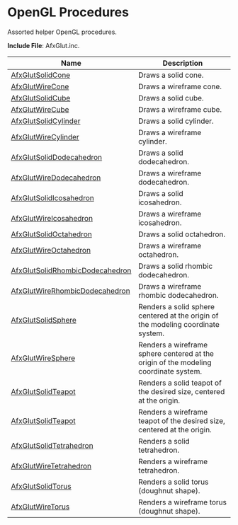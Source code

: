 # OpenGL Procedures

Assorted helper OpenGL procedures.

**Include File**: AfxGlut.inc.

| Name       | Description |
| ---------- | ----------- |
| [AfxGlutSolidCone](#AfxGlutSolidCone) | Draws a solid cone. |
| [AfxGlutWireCone](#AfxGlutWireCone) | Draws a wireframe cone. |
| [AfxGlutSolidCube](#AfxGlutSolidCube) | Draws a solid cube. |
| [AfxGlutWireCube](#AfxGlutWireCube) | Draws a wireframe cube. |
| [AfxGlutSolidCylinder](#AfxGlutSolidCylinder) | Draws a solid cylinder. |
| [AfxGlutWireCylinder](#AfxGlutWireCylinder) | Draws a wireframe cylinder. |
| [AfxGlutSolidDodecahedron](#AfxGlutSolidDodecahedron) | Draws a solid dodecahedron. |
| [AfxGlutWireDodecahedron](#AfxGlutWireDodecahedron) | Draws a wireframe dodecahedron. |
| [AfxGlutSolidIcosahedron](#AfxGlutSolidIcosahedron) | Draws a solid icosahedron. |
| [AfxGlutWireIcosahedron](#AfxGlutWireIcosahedron) | Draws a wireframe icosahedron. |
| [AfxGlutSolidOctahedron](#AfxGlutSolidOctahedron) | Draws a solid octahedron. |
| [AfxGlutWireOctahedron](#AfxGlutWireOctahedron) | Draws a wireframe octahedron. |
| [AfxGlutSolidRhombicDodecahedron](#AfxGlutSolidRhombicDodecahedron) | Draws a solid rhombic dodecahedron. |
| [AfxGlutWireRhombicDodecahedron](#AfxGlutWireRhombicDodecahedron) | Draws a wireframe rhombic dodecahedron. |
| [AfxGlutSolidSphere](#AfxGlutSolidSphere) | Renders a solid sphere centered at the origin of the modeling coordinate system. |
| [AfxGlutWireSphere](#AfxGlutWireSphere) | Renders a wireframe sphere centered at the origin of the modeling coordinate system. |
| [AfxGlutSolidTeapot](#AfxGlutSolidTeapot) | Renders a solid teapot of the desired size, centered at the origin. |
| [AfxGlutSolidTeapot](#AfxGlutSolidTeapot) | Renders a wireframe teapot of the desired size, centered at the origin. |
| [AfxGlutSolidTetrahedron](#AfxGlutSolidTetrahedron) | Renders a solid tetrahedron. |
| [AfxGlutWireTetrahedron](#AfxGlutWireTetrahedron) | Renders a wireframe tetrahedron. |
| [AfxGlutSolidTorus](#AfxGlutSolidTorus) | Renders a solid torus (doughnut shape). |
| [AfxGlutWireTorus](#AfxGlutWireTorus) | Renders a wireframe torus (doughnut shape). |
